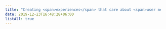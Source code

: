 ```yaml
---
title: "Creating <span>experiences</span> that care about <span>user needs</span> and <span>sustainability</span>"
date: 2019-12-23T16:48:28+06:00
listAll: true
---
```

